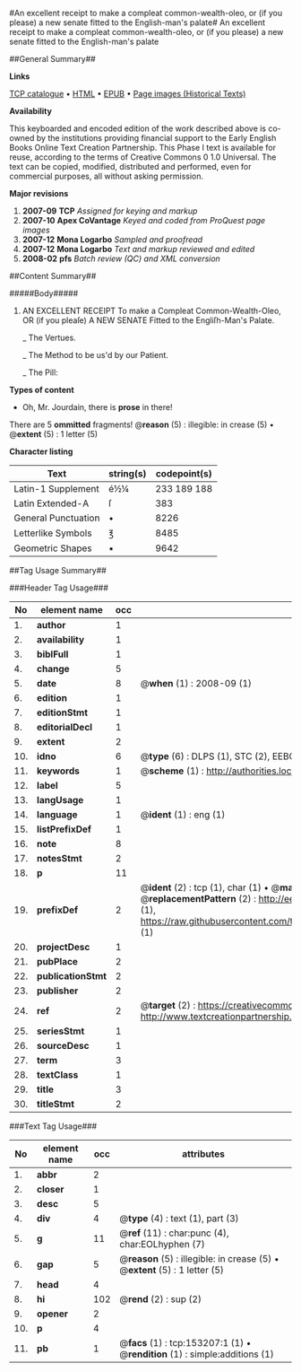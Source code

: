 #An excellent receipt to make a compleat common-wealth-oleo, or (if you please) a new senate fitted to the English-man's palate#
An excellent receipt to make a compleat common-wealth-oleo, or (if you please) a new senate fitted to the English-man's palate

##General Summary##

**Links**

[TCP catalogue](http://www.ota.ox.ac.uk/tcp/)  • 
[HTML](http://tei.it.ox.ac.uk/tcp/Texts-HTML/free/A84/A84279.html)  • 
[EPUB](http://tei.it.ox.ac.uk/tcp/Texts-EPUB/free/A84/A84279.epub) • 
[Page images (Historical Texts)](https://data.historicaltexts.jisc.ac.uk/view?pubId=eebo-99895588e&pageId=eebo-99895588e-153207-1)

**Availability**

This keyboarded and encoded edition of the
	       work described above is co-owned by the institutions
	       providing financial support to the Early English Books
	       Online Text Creation Partnership. This Phase I text is
	       available for reuse, according to the terms of Creative
	       Commons 0 1.0 Universal. The text can be copied,
	       modified, distributed and performed, even for
	       commercial purposes, all without asking permission.

**Major revisions**

1. __2007-09__ __TCP__ *Assigned for keying and markup*
1. __2007-10__ __Apex CoVantage__ *Keyed and coded from ProQuest page images*
1. __2007-12__ __Mona Logarbo__ *Sampled and proofread*
1. __2007-12__ __Mona Logarbo__ *Text and markup reviewed and edited*
1. __2008-02__ __pfs__ *Batch review (QC) and XML conversion*

##Content Summary##

#####Body#####

1. AN EXCELLENT RECEIPT To make a Compleat Common-Wealth-Oleo, OR (if you pleaſe) A NEW SENATE Fitted to the Engliſh-Man's Palate.

    _ The Vertues.

    _ The Method to be us'd by our Patient.

    _ The Pill:

**Types of content**

  * Oh, Mr. Jourdain, there is **prose** in there!

There are 5 **ommitted** fragments! 
 @__reason__ (5) : illegible: in crease (5)  •  @__extent__ (5) : 1 letter (5)

**Character listing**


|Text|string(s)|codepoint(s)|
|---|---|---|
|Latin-1 Supplement|é½¼|233 189 188|
|Latin Extended-A|ſ|383|
|General Punctuation|•|8226|
|Letterlike Symbols|℥|8485|
|Geometric Shapes|▪|9642|

##Tag Usage Summary##

###Header Tag Usage###

|No|element name|occ|attributes|
|---|---|---|---|
|1.|__author__|1||
|2.|__availability__|1||
|3.|__biblFull__|1||
|4.|__change__|5||
|5.|__date__|8| @__when__ (1) : 2008-09 (1)|
|6.|__edition__|1||
|7.|__editionStmt__|1||
|8.|__editorialDecl__|1||
|9.|__extent__|2||
|10.|__idno__|6| @__type__ (6) : DLPS (1), STC (2), EEBO-CITATION (1), PROQUEST (1), VID (1)|
|11.|__keywords__|1| @__scheme__ (1) : http://authorities.loc.gov/ (1)|
|12.|__label__|5||
|13.|__langUsage__|1||
|14.|__language__|1| @__ident__ (1) : eng (1)|
|15.|__listPrefixDef__|1||
|16.|__note__|8||
|17.|__notesStmt__|2||
|18.|__p__|11||
|19.|__prefixDef__|2| @__ident__ (2) : tcp (1), char (1)  •  @__matchPattern__ (2) : ([0-9\-]+):([0-9IVX]+) (1), (.+) (1)  •  @__replacementPattern__ (2) : http://eebo.chadwyck.com/downloadtiff?vid=$1&page=$2 (1), https://raw.githubusercontent.com/textcreationpartnership/Texts/master/tcpchars.xml#$1 (1)|
|20.|__projectDesc__|1||
|21.|__pubPlace__|2||
|22.|__publicationStmt__|2||
|23.|__publisher__|2||
|24.|__ref__|2| @__target__ (2) : https://creativecommons.org/publicdomain/zero/1.0/ (1), http://www.textcreationpartnership.org/docs/. (1)|
|25.|__seriesStmt__|1||
|26.|__sourceDesc__|1||
|27.|__term__|3||
|28.|__textClass__|1||
|29.|__title__|3||
|30.|__titleStmt__|2||


###Text Tag Usage###

|No|element name|occ|attributes|
|---|---|---|---|
|1.|__abbr__|2||
|2.|__closer__|1||
|3.|__desc__|5||
|4.|__div__|4| @__type__ (4) : text (1), part (3)|
|5.|__g__|11| @__ref__ (11) : char:punc (4), char:EOLhyphen (7)|
|6.|__gap__|5| @__reason__ (5) : illegible: in crease (5)  •  @__extent__ (5) : 1 letter (5)|
|7.|__head__|4||
|8.|__hi__|102| @__rend__ (2) : sup (2)|
|9.|__opener__|2||
|10.|__p__|4||
|11.|__pb__|1| @__facs__ (1) : tcp:153207:1 (1)  •  @__rendition__ (1) : simple:additions (1)|
